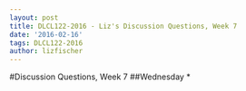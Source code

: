```yaml
---
layout: post
title: DLCL122-2016 - Liz's Discussion Questions, Week 7
date: '2016-02-16'
tags: DLCL122-2016
author: lizfischer
---
```


#Discussion Questions, Week 7
##Wednesday
* 
